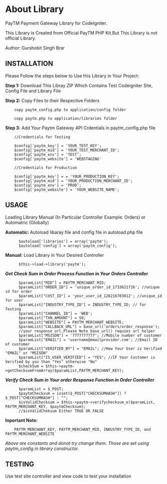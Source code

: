 # About Library
PayTM Payment Gateway Library for CodeIgniter. 

This Library is Created from Official PayTM PHP Kit.But This Library is not official Library.  

Author: Gurshobit Singh Brar

## INSTALLATION
Please Follow the steps below to Use this Library in Your Project:

**Step 1:** Download This Libray ZIP Which Contains Test Codeigniter Site, Config File and Library File

**Step 2:** Copy Files to their Respective Folders

        copy paytm_config.php to application/config folder
        
        copy paytm.php to application/libraries folder

**Step 3:** Add Your Paytm Gateway API Crdentials in paytm_config.php file
        
        //Credentials for Testing
        
        $config['paytm_key'] = 'YOUR_TEST_KEY';
        $config['paytm_mid'] = 'YOUR_TEST_MERCHANT_ID';
        $config['paytm_env'] = 'TEST';
        $config['paytm_website'] = 'WEBSTAGING'
       
        //Credentials for Production
      
        $config['paytm_key'] = = 'YOUR_PRODUCTION_KEY';
        $config['paytm_mid'] = 'YOUR_PRODUCTION_MERCHANT_ID';
        $config['paytm_env'] = 'PROD';
        $config['paytm_website'] = 'YOUR_WEBSITE_NAME';
        
## USAGE
Loading Library Manual (In Particular Controller Example: Orders) or Automatric (Globally)

**Automatic:**
          Autoload libaray file and config file in autoload.php file
          
          $autoload['libraries'] = array('paytm');
          $autoload['config'] = array('paytm_config');

**Manual:**
          Load Library in Your Desired Controller
          
          $this->load->library('paytm');

**_Get Check Sum in Order Process Function in Your Orders Controller_**

          $paramList["MID"] = PAYTM_MERCHANT_MID;
          $paramList["ORDER_ID"] = 'unique_order_id_1733621726'; //unique id for order
          $paramList["CUST_ID"] = 'your_user_id_126216783812'; //unique_id for user
          $paramList["INDUSTRY_TYPE_ID"] = INDUSTRY_TYPE_ID; // for Testing
          $paramList["CHANNEL_ID"] = 'WEB';
          $paramList["TXN_AMOUNT"] = 50;
          $paramList["WEBSITE"] = PAYTM_MERCHANT_WEBSITE;
          $paramList["CALLBACK_URL"] = base_url('orders/order_response'); 
          //your response url.Please Note base_url() requies url helper 
          $paramList["MSISDN"] = '7777777777'; //Mobile number of customer
          $paramList["EMAIL"] = 'username@emailprovider.com'; //Email ID of customer
          $paramList["VERIFIED_BY"] = "EMAIL"; //How Your User is Verified "EMAIL" or "MSISDN"
          $paramList["IS_USER_VERIFIED"] = "YES"; //IF Your Customer is Verified by you than "Yes" otherwise "No"
          $checkSum = $this->paytm->getChecksumFromArray($paramList,PAYTM_MERCHANT_KEY);
          
**_Verify Check Sum in Your order Response Function in Order Controller_**

          $paramList = $_POST;
          $paytmChecksum = isset($_POST["CHECKSUMHASH"]) ? $_POST["CHECKSUMHASH"] : "";
          $isValidChecksum = $this->paytm->verifychecksum_e($paramList, PAYTM_MERCHANT_KEY, $paytmChecksum); 
          //$isValidCheksum Either TRUE OR FALSE
                    
**Inportant Note:**

        PAYTM_MERCHANT_KEY, PAYTM_MERCHANT_MID, INDUSTRY_TYPE_ID, and PAYTM_MERCHANT_WEBSITE
        
_Above are constants and donot try change them. Those are set using paytm_config in library constructor._

## TESTING

Use test site controller and view code to test your installation
